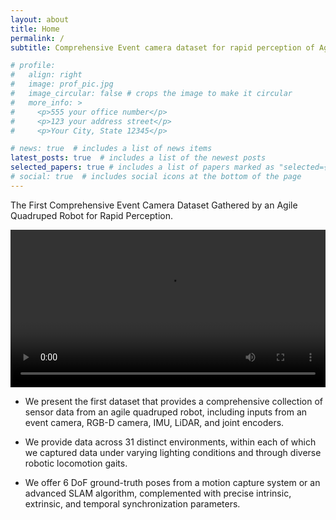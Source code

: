 ```yaml
---
layout: about
title: Home
permalink: /
subtitle: Comprehensive Event camera dataset for rapid perception of Agile quadruped Robots

# profile:
#   align: right
#   image: prof_pic.jpg
#   image_circular: false # crops the image to make it circular
#   more_info: >
#     <p>555 your office number</p>
#     <p>123 your address street</p>
#     <p>Your City, State 12345</p>

# news: true  # includes a list of news items
latest_posts: true  # includes a list of the newest posts
selected_papers: true # includes a list of papers marked as "selected={true}"
# social: true  # includes social icons at the bottom of the page
---
```



The First Comprehensive Event Camera Dataset Gathered by an Agile Quadruped Robot for Rapid Perception.


<video id="intro_video" style="width: 100%; height: auto;" controls loop>
  <source src="https://raw.githubusercontent.com/DARoSLab/cear/main/assets/video/home/CEAR.mp4" type="video/mp4">
  Your browser does not support the video tag.
</video>


- We present the first dataset that provides a comprehensive collection of sensor data from an agile quadruped robot, including inputs from an event camera, RGB-D camera, IMU, LiDAR, and joint encoders.

- We provide data across 31 distinct environments, within each of which we captured data under varying lighting conditions and through diverse robotic locomotion gaits.
- We offer 6 DoF ground-truth poses from a motion capture system or an advanced SLAM algorithm, complemented with precise intrinsic, extrinsic, and temporal synchronization parameters.
